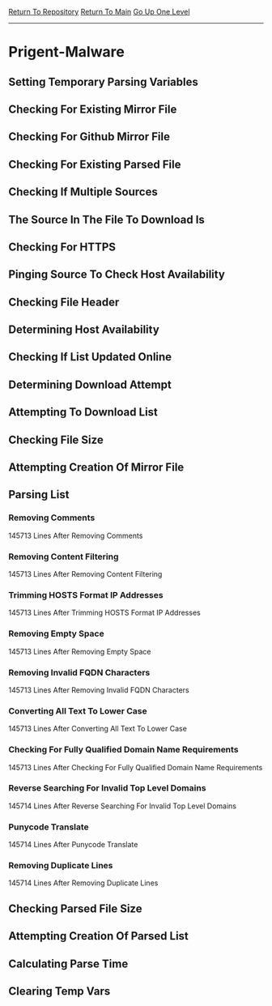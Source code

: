 [Return To Repository](https://github.com/bast69/piholeparser/)
[Return To Main](https://github.com/bast69/piholeparser/blob/master/RecentRunLogs/Mainlog.md)
[Go Up One Level](https://github.com/bast69/piholeparser/blob/master/RecentRunLogs/TopLevelScripts/30-Processing-External-Blacklists.md)
____________________________________
# Prigent-Malware
## Setting Temporary Parsing Variables
## Checking For Existing Mirror File
## Checking For Github Mirror File
## Checking For Existing Parsed File
## Checking If Multiple Sources
## The Source In The File To Download Is
## Checking For HTTPS
## Pinging Source To Check Host Availability
## Checking File Header
## Determining Host Availability
## Checking If List Updated Online
## Determining Download Attempt
## Attempting To Download List
## Checking File Size
## Attempting Creation Of Mirror File
## Parsing List
### Removing Comments
145713 Lines After Removing Comments
### Removing Content Filtering
145713 Lines After Removing Content Filtering
### Trimming HOSTS Format IP Addresses
145713 Lines After Trimming HOSTS Format IP Addresses
### Removing Empty Space
145713 Lines After Removing Empty Space
### Removing Invalid FQDN Characters
145713 Lines After Removing Invalid FQDN Characters
### Converting All Text To Lower Case
145713 Lines After Converting All Text To Lower Case
### Checking For Fully Qualified Domain Name Requirements
145713 Lines After Checking For Fully Qualified Domain Name Requirements
### Reverse Searching For Invalid Top Level Domains
145714 Lines After Reverse Searching For Invalid Top Level Domains
### Punycode Translate
145714 Lines After Punycode Translate
### Removing Duplicate Lines
145714 Lines After Removing Duplicate Lines
## Checking Parsed File Size
## Attempting Creation Of Parsed List
## Calculating Parse Time
## Clearing Temp Vars
